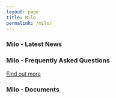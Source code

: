 ```yaml
---
layout: page
title: Milo
permalink: /milo/
---
```


### Milo - Latest News

### Milo - Frequently Asked Questions

<a href="/milofaq/" class="btn btn-primary btn-lg"> Find out more </a>

### Milo - Documents
